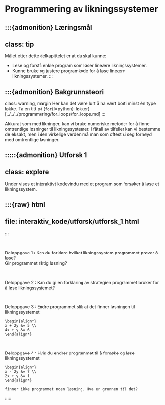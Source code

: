 # Programmering av likningssystemer

:::{admonition} Læringsmål
---
class: tip
---
Målet etter dette delkapittelet er at du skal kunne:
* Lese og forstå enkle program som løser lineære likningssystemer. 
* Kunne bruke og justere programkode for å løse lineære likningssystemer.
:::

:::{admonition} Bakgrunnsteori
---
class: warning, margin
Her kan det være lurt å ha vært borti minst én type løkke. Ta en titt på (`for`{l=python}-løkker)[../../../programmering/for_loops/for_loops.md]
:::


Akkurat som med likninger, kan vi bruke numeriske metoder for å finne omtrentlige løsninger til likningssystemer. I fåtall av tilfeller kan vi bestemme de eksakt, men i den virkelige verden må man som oftest si seg fornøyd med omtrentlige løsninger.

:::::{admonition} Utforsk 1
---
class: explore
---
Under vises et interaktivt kodevindu med et program som forsøker å løse et likningssystem. 


:::{raw} html
---
file: interaktiv_kode/utforsk/utforsk_1.html
---
:::

<br>

Deloppgave 1
: Kan du forklare hvilket likningssystem programmet prøver å løse? <br> Gir programmet riktig løsning?


<br>

Deloppgave 2
: Kan du gi en forklaring av strategien programmet bruker for å løse likningssystemet? 


<br>

Deloppgave 3
: Endre programmet slik at det finner løsningen til likningssystemet

    \begin{align*}
    x + 2y &= 5 \\
    4x + y &= 6
    \end{align*}

<br>

Deloppgave 4
: Hvis du endrer programmet til å forsøke og løse likningssystemet 

    \begin{align*}
    x - 2y &= 7 \\
    2x + y &= 1
    \end{align*}
    
    finner ikke programmet noen løsning. Hva er grunnen til det?

:::::
